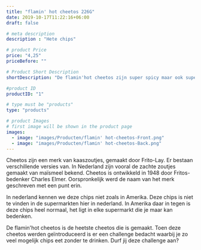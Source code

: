 ```yaml
---
title: "flamin' hot cheetos 226G"
date: 2019-10-17T11:22:16+06:00
draft: false

# meta description
description : "Hete chips"

# product Price
price: "4,25"
priceBefore: ""

# Product Short Description
shortDescription: "De flamin'hot cheetos zijn super spicy maar ook super knapperig. Ben jij klaar voor deze populaire chips? Bestel ze snel!"

#product ID
productID: "1"

# type must be "products"
type: "products"

# product Images
# first image will be shown in the product page
images:
  - image: "images/Producten/flamin' hot-cheetos-Front.png"
  - image: "images/Producten/flamin' hot-cheetos-Back.png"
---
```


Cheetos zijn een merk van kaaszoutjes, gemaakt door Frito-Lay. Er bestaan verschillende versies van. In Nederland zijn vooral de zachte zoutjes gemaakt van maïsmeel bekend. Cheetos is ontwikkeld in 1948 door Fritos-bedenker Charles Elmer. Oorspronkelijk werd de naam van het merk geschreven met een punt erin.

In nederland kennen we deze chips niet zoals in Amerika. Deze chips is niet te vinden in de supermarkten hier in nederland. In Amerika daar in tegen is deze chips heel normaal, het ligt in elke supermarkt die je maar kan bedenken. 

De flamin'hot cheetos is de heetste cheetos die is gemaakt. Toen deze cheetos werden geïntroduceerd is er een challenge bedacht waarbij je zo veel mogelijk chips eet zonder te drinken. Durf jij deze challenge aan?